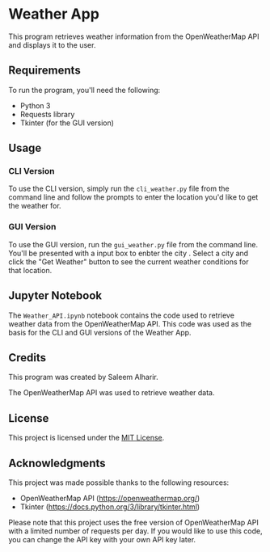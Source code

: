 # Weather App

This program retrieves weather information from the OpenWeatherMap API and displays it to the user.

## Requirements

To run the program, you'll need the following:
- Python 3
- Requests library
- Tkinter (for the GUI version)

## Usage

### CLI Version

To use the CLI version, simply run the `cli_weather.py` file from the command line and follow the prompts to enter the location you'd like to get the weather for.


### GUI Version

To use the GUI version, run the `gui_weather.py` file from the command line. You'll be presented with a input box to enbter the city . Select a city and click the "Get Weather" button to see the current weather conditions for that location.


## Jupyter Notebook

The `Weather_API.ipynb` notebook contains the code used to retrieve weather data from the OpenWeatherMap API. This code was used as the basis for the CLI and GUI versions of the Weather App.

## Credits

This program was created by Saleem Alharir.

The OpenWeatherMap API was used to retrieve weather data. 

## License

This project is licensed under the [MIT License](https://opensource.org/licenses/MIT).
## Acknowledgments

This project was made possible thanks to the following resources:

- OpenWeatherMap API (https://openweathermap.org/)
- Tkinter (https://docs.python.org/3/library/tkinter.html)

Please note that this project uses the free version of OpenWeatherMap API with a limited number of requests per day. If you would like to use this code, you can change the API key with your own API key later.
